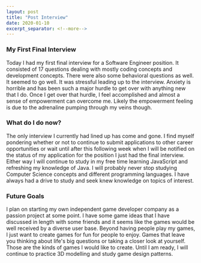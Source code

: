 ```yaml
---
layout: post
title: "Post Interview"
date: 2020-01-10
excerpt_separator: <!--more-->
---
```


### My First Final Interview
Today I had my first final interview for a Software Engineer position. It consisted of 17 questions dealing with mostly coding concepts and development concepts. There were also some behavioral questions as well. It seemed to go well. It was stressful leading up to the interview. Anxiety is horrible and has been such a major hurdle to get over with anything new that I do. Once I get over that hurdle, I feel accomplished and almost a sense of empowerment can overcome me. Likely the empowerment feeling is due to the adrenaline pumping through my veins though.
<!--more-->

### What do I do now?
The only interview I currently had lined up has come and gone. I find myself pondering whether or not to continue to submit applications to other career opportunities or wait until after this following week when I will be notified on the status of my application for the position I just had the final interview. Either way I will continue to study in my free time learning JavaScript and refreshing my knowledge of Java. I will probably never stop studying Computer Science concepts and different programming languages. I have always had a drive to study and seek knew knowledge on topics of interest.

### Future Goals
I plan on starting my own independent game developer company as a passion project at some point. I have some game ideas that I have discussed in length with some friends and it seems like the games would be well received by a diverse user base. Beyond having people play my games, I just want to create games for fun for people to enjoy. Games that leave you thinking about life's big questions or taking a closer look at yourself. Those are the kinds of games I would like to create. Until I am ready, I will continue to practice 3D modelling and study game design patterns.
